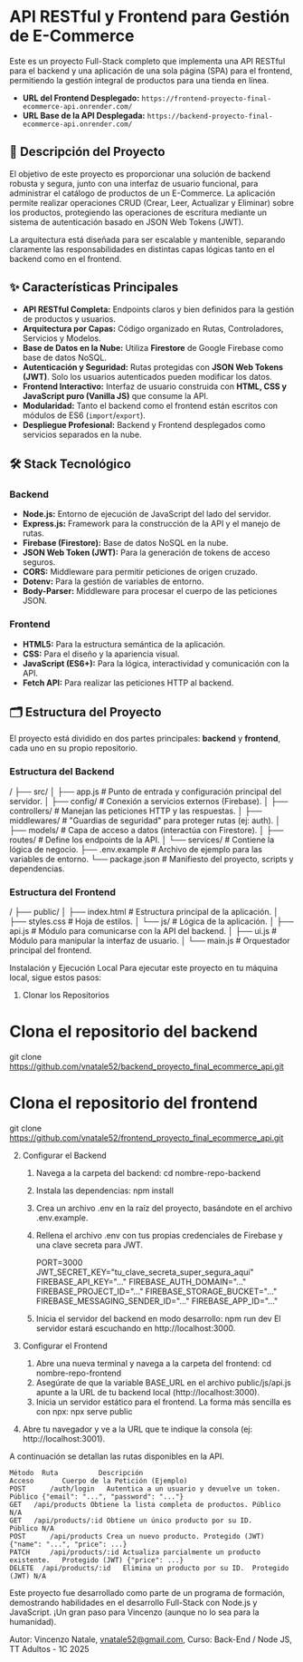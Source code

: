 # API RESTful y Frontend para Gestión de E-Commerce

Este es un proyecto Full-Stack completo que implementa una API RESTful para el backend y una aplicación de una sola página (SPA) para el frontend, permitiendo la gestión integral de productos para una tienda en línea.

- **URL del Frontend Desplegado:** `https://frontend-proyecto-final-ecommerce-api.onrender.com/`
- **URL Base de la API Desplegada:** `https://backend-proyecto-final-ecommerce-api.onrender.com/`

## 📜 Descripción del Proyecto

El objetivo de este proyecto es proporcionar una solución de backend robusta y segura, junto con una interfaz de usuario funcional, para administrar el catálogo de productos de un E-Commerce. La aplicación permite realizar operaciones CRUD (Crear, Leer, Actualizar y Eliminar) sobre los productos, protegiendo las operaciones de escritura mediante un sistema de autenticación basado en JSON Web Tokens (JWT).

La arquitectura está diseñada para ser escalable y mantenible, separando claramente las responsabilidades en distintas capas lógicas tanto en el backend como en el frontend.

## ✨ Características Principales

- **API RESTful Completa:** Endpoints claros y bien definidos para la gestión de productos y usuarios.
- **Arquitectura por Capas:** Código organizado en Rutas, Controladores, Servicios y Modelos.
- **Base de Datos en la Nube:** Utiliza **Firestore** de Google Firebase como base de datos NoSQL.
- **Autenticación y Seguridad:** Rutas protegidas con **JSON Web Tokens (JWT)**. Solo los usuarios autenticados pueden modificar los datos.
- **Frontend Interactivo:** Interfaz de usuario construida con **HTML, CSS y JavaScript puro (Vanilla JS)** que consume la API.
- **Modularidad:** Tanto el backend como el frontend están escritos con módulos de ES6 (`import`/`export`).
- **Despliegue Profesional:** Backend y Frontend desplegados como servicios separados en la nube.

## 🛠️ Stack Tecnológico

### Backend
- **Node.js:** Entorno de ejecución de JavaScript del lado del servidor.
- **Express.js:** Framework para la construcción de la API y el manejo de rutas.
- **Firebase (Firestore):** Base de datos NoSQL en la nube.
- **JSON Web Token (JWT):** Para la generación de tokens de acceso seguros.
- **CORS:** Middleware para permitir peticiones de origen cruzado.
- **Dotenv:** Para la gestión de variables de entorno.
- **Body-Parser:** Middleware para procesar el cuerpo de las peticiones JSON.

### Frontend
- **HTML5:** Para la estructura semántica de la aplicación.
- **CSS:** Para el diseño y la apariencia visual.
- **JavaScript (ES6+):** Para la lógica, interactividad y comunicación con la API.
- **Fetch API:** Para realizar las peticiones HTTP al backend.

## 🗂️ Estructura del Proyecto

El proyecto está dividido en dos partes principales: **backend** y **frontend**, cada uno en su propio repositorio.

### Estructura del Backend
/
├── src/
│ ├── app.js # Punto de entrada y configuración principal del servidor.
│ ├── config/ # Conexión a servicios externos (Firebase).
│ ├── controllers/ # Manejan las peticiones HTTP y las respuestas.
│ ├── middlewares/ # "Guardias de seguridad" para proteger rutas (ej: auth).
│ ├── models/ # Capa de acceso a datos (interactúa con Firestore).
│ ├── routes/ # Define los endpoints de la API.
│ └── services/ # Contiene la lógica de negocio.
├── .env.example # Archivo de ejemplo para las variables de entorno.
└── package.json # Manifiesto del proyecto, scripts y dependencias.

### Estructura del Frontend
/
├── public/
│ ├── index.html # Estructura principal de la aplicación.
│ ├── styles.css # Hoja de estilos.
│ └── js/ # Lógica de la aplicación.
│ ├── api.js # Módulo para comunicarse con la API del backend.
│ ├── ui.js # Módulo para manipular la interfaz de usuario.
│ └── main.js # Orquestador principal del frontend.

 Instalación y Ejecución Local
Para ejecutar este proyecto en tu máquina local, sigue estos pasos:
1. Clonar los Repositorios
# Clona el repositorio del backend
git clone https://github.com/vnatale52/backend_proyecto_final_ecommerce_api.git

# Clona el repositorio del frontend
git clone https://github.com/vnatale52/frontend_proyecto_final_ecommerce_api.git

2. Configurar el Backend
	1. Navega a la carpeta del backend: cd nombre-repo-backend
	2. Instala las dependencias: npm install
	3. Crea un archivo .env en la raíz del proyecto, basándote en el archivo .env.example.
	4. Rellena el archivo .env con tus propias credenciales de Firebase y una clave secreta para JWT.

		PORT=3000
		JWT_SECRET_KEY="tu_clave_secreta_super_segura_aqui"
		FIREBASE_API_KEY="..."
		FIREBASE_AUTH_DOMAIN="..."
		FIREBASE_PROJECT_ID="..."
		FIREBASE_STORAGE_BUCKET="..."
		FIREBASE_MESSAGING_SENDER_ID="..."
		FIREBASE_APP_ID="..."

	5. Inicia el servidor del backend en modo desarrollo:
npm run dev
El servidor estará escuchando en http://localhost:3000.

3. Configurar el Frontend
	1. Abre una nueva terminal y navega a la carpeta del frontend: cd nombre-repo-frontend
	2. Asegúrate de que la variable BASE_URL en el archivo public/js/api.js apunte a la URL de tu backend local (http://localhost:3000).
	3. Inicia un servidor estático para el frontend. La forma más sencilla es con npx:
npx serve public

4. Abre tu navegador y ve a la URL que te indique la consola (ej: http://localhost:3001).

A continuación se detallan las rutas disponibles en la API.

	Método  Ruta	      Descripción	                             Acceso	      Cuerpo de la Petición (Ejemplo)
	POST	  /auth/login  	Autentica a un usuario y devuelve un token.	Público	{"email": "...", "password": "..."}
	GET	  /api/products	Obtiene la lista completa de productos.	Público	N/A
	GET	  /api/products/:id	Obtiene un único producto por su ID.	Público	N/A
	POST	  /api/products	Crea un nuevo producto.	Protegido (JWT)	{"name": "...", "price": ...}
	PATCH	  /api/products/:id	Actualiza parcialmente un producto existente.	Protegido (JWT)	{"price": ...}
	DELETE  /api/products/:id	Elimina un producto por su ID.	Protegido (JWT)	N/A

Este proyecto fue desarrollado como parte de un programa de formación, demostrando habilidades en el desarrollo Full-Stack con Node.js y JavaScript.
¡Un gran paso para Vincenzo (aunque no lo sea para la humanidad). 

Autor:   Vincenzo Natale,  vnatale52@gmail.com,   Curso:  Back-End / Node JS, TT Adultos - 1C 2025






